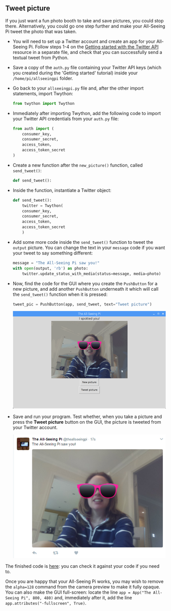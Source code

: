 ## Tweet picture

If you just want a fun photo booth to take and save pictures, you could stop there. Alternatively, you could go one step further and make your All-Seeing Pi tweet the photo that was taken.

- You will need to set up a Twitter account and create an app for your All-Seeing Pi. Follow steps 1-4 on the [Getting started with the Twitter API](https://projects.raspberrypi.org/en/projects/getting-started-with-the-twitter-api/worksheet/) resource in a separate file, and check that you can successfully send a textual tweet from Python.

- Save a copy of the `auth.py` file containing your Twitter API keys (which you created during the 'Getting started' tutorial) inside your `/home/pi/allseeingpi` folder.

- Go back to your `allseeingpi.py` file and, after the other import statements, import Twython:

    ```python
    from twython import Twython
    ```

- Immediately after importing Twython, add the following code to import your Twitter API credentials from your `auth.py` file:

    ```python
    from auth import (
        consumer_key,
        consumer_secret,
        access_token,
        access_token_secret
    )
    ```

- Create a new function after the `new_picture()` function, called `send_tweet()`:

    ```python
    def send_tweet():
    ```

- Inside the function, instantiate a Twitter object:

    ```python
    def send_tweet():
        twitter = Twython(
        consumer_key,
        consumer_secret,
        access_token,
        access_token_secret
        )
    ```

- Add some more code inside the `send_tweet()` function to tweet the `output` picture. You can change the text in your `message` code if you want your tweet to say something different:

    ```python
    message = "The All-Seeing Pi saw you!"
    with open(output, 'rb') as photo:
        twitter.update_status_with_media(status=message, media=photo)
    ```

- Now, find the code for the GUI where you create the `PushButton` for a new picture, and add another `PushButton` underneath it which will call the `send_tweet()` function when it is pressed:

    ```python
    tweet_pic = PushButton(app, send_tweet, text="Tweet picture")
    ```

    ![Tweet picture button](images/tweet-picture.png)

- Save and run your program. Test whether, when you take a picture and press the **Tweet picture** button on the GUI, the picture is tweeted from your Twitter account.

    ![Tweeted picture](images/tweet-result.png)


The finished code is [here](resources/finished_allseeingpi.py): you can check it against your code if you need to.

Once you are happy that your All-Seeing Pi works, you may wish to remove the `alpha=128` command from the camera preview to make it fully opaque. You can also make the GUI full-screen: locate the line `app = App("The All-Seeing Pi", 800, 480)` and, immediately after it, add the line `app.attributes("-fullscreen", True)`.

